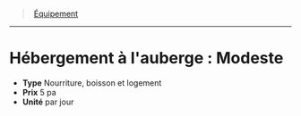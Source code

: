 ﻿---
!EquipmentItem
Type: Nourriture, boisson et logement
Price: 5 pa
Unity: par jour
Id: equipment_hd.md#hébergement-à-lauberge--modeste
ParentLink: equipment_hd.md#Équipement
Name: "Hébergement à l'auberge : Modeste"
ParentName: Équipement
NameLevel: 1
Attributes:
  Name: "Hébergement à l'auberge : Modeste"
  Markdown: >+
    # <!--Name-->Hébergement à l'auberge : Modeste<!--/Name-->


    - **Type** <!--Type-->Nourriture, boisson et logement<!--/Type-->

    - **Prix** <!--Price-->5 pa<!--/Price-->

    - **Unité** <!--Unity-->par jour<!--/Unity-->

  Type: Nourriture, boisson et logement
  Price: 5 pa
  Unity: par jour
AttributesDictionary: >+
  Name: "Hébergement à l'auberge : Modeste"

  Markdown: >+

    # <!--Name-->Hébergement à l'auberge : Modeste<!--/Name-->





    - **Type** <!--Type-->Nourriture, boisson et logement<!--/Type-->



    - **Prix** <!--Price-->5 pa<!--/Price-->



    - **Unité** <!--Unity-->par jour<!--/Unity-->



  Type: Nourriture, boisson et logement

  Price: 5 pa

  Unity: par jour

---
> [Équipement](hd_equipment.md)

---

# Hébergement à l'auberge : Modeste

- **Type** Nourriture, boisson et logement
- **Prix** 5 pa
- **Unité** par jour

